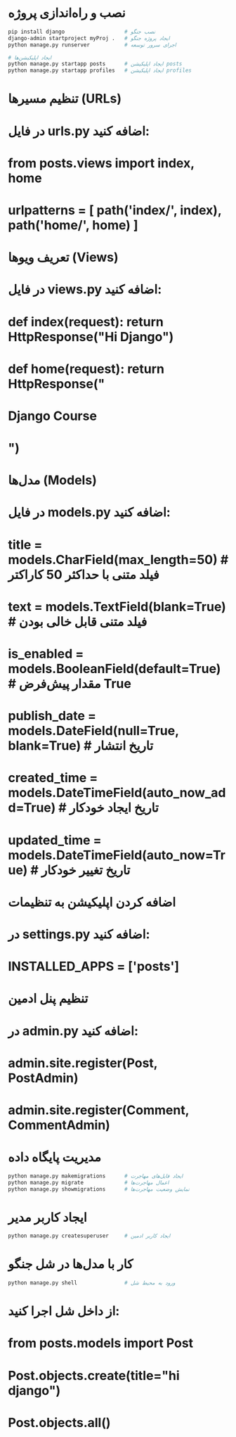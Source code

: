 # نصب و راه‌اندازی پروژه
```sh
pip install django                   # نصب جنگو
django-admin startproject myProj .   # ایجاد پروژه جنگو
python manage.py runserver           # اجرای سرور توسعه
```
```sh
# ایجاد اپلیکیشن‌ها
python manage.py startapp posts      # ایجاد اپلیکیشن posts
python manage.py startapp profiles   # ایجاد اپلیکیشن profiles
```
# تنظیم مسیرها (URLs)
# در فایل urls.py اضافه کنید:

# from posts.views import index, home
# urlpatterns = [ path('index/', index), path('home/', home) ]

# تعریف ویوها (Views)
# در فایل views.py اضافه کنید:
# def index(request): return HttpResponse("Hi Django")
# def home(request): return HttpResponse("<h1> Django Course<h1>")

# مدل‌ها (Models)
# در فایل models.py اضافه کنید:
# title = models.CharField(max_length=50)           # فیلد متنی با حداکثر 50 کاراکتر
# text = models.TextField(blank=True)               # فیلد متنی قابل خالی بودن
# is_enabled = models.BooleanField(default=True)    # مقدار پیش‌فرض True
# publish_date = models.DateField(null=True, blank=True) # تاریخ انتشار
# created_time = models.DateTimeField(auto_now_add=True) # تاریخ ایجاد خودکار
# updated_time = models.DateTimeField(auto_now=True)     # تاریخ تغییر خودکار

# اضافه کردن اپلیکیشن به تنظیمات
# در settings.py اضافه کنید:
# INSTALLED_APPS = ['posts']

# تنظیم پنل ادمین
# در admin.py اضافه کنید:
# admin.site.register(Post, PostAdmin)
# admin.site.register(Comment, CommentAdmin)

# مدیریت پایگاه داده
```sh
python manage.py makemigrations      # ایجاد فایل‌های مهاجرت
python manage.py migrate             # اعمال مهاجرت‌ها
python manage.py showmigrations      # نمایش وضعیت مهاجرت‌ها
```
# ایجاد کاربر مدیر
```sh
python manage.py createsuperuser     # ایجاد کاربر ادمین
```
# کار با مدل‌ها در شل جنگو
```sh
python manage.py shell               # ورود به محیط شل
```
# از داخل شل اجرا کنید:
# from posts.models import Post
# Post.objects.create(title="hi django")
# Post.objects.all()
